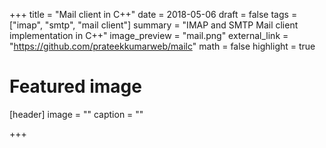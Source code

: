 +++
title = "Mail client in C++"
date = 2018-05-06
draft = false
tags = ["imap", "smtp", "mail client"]
summary = "IMAP and SMTP Mail client implementation in C++"
image_preview = "mail.png"
external_link = "https://github.com/prateekkumarweb/mailc"
math = false
highlight = true

# Featured image
[header]
image = ""
caption = ""

+++
